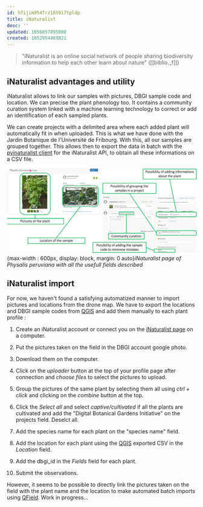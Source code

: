 ```yaml
---
id: h7ijim954frz18t0i7tpldp
title: iNaturalist
desc: ''
updated: 1656057895008
created: 1652954469821
---
```

> "iNaturalist is an online social network of people sharing biodiversity information to help each other learn about nature" ([[biblio._f]])

## iNaturalist advantages and utility

iNaturalist allows to link our samples with pictures, DBGI sample code and location. We can precise the plant phenology too. It contains a community curation system linked with a machine learning technology to correct or add an identification of each sampled plants.

We can create projects with a delimited area where each added plant will automatically fit in when uploaded. This is what we have done with the Jardin Botanique de l'Université de Fribourg. With this, all our samples are grouped together. This allows then to export the data in batch with the [pyinaturalist client](https://pyinaturalist.readthedocs.io/en/latest/index.html) for the iNaturalist API, to obtain all these informations on a CSV file.

![Build settings orthomosaic](assets/images/iNaturalist_page.png){max-width : 600px, display: block, margin: 0 auto}*iNaturalist page of Physalis peruviana with all the usefull fields described*

## iNaturalist import

For now, we haven't found a satisfying automatized manner to import pictures and locations from the drone map. We have to export the locations and DBGI sample codes from [QGIS](https://www.dbgi.org/dendron-dbgi/notes/s2z62u99lhdo7dvz3093fbb/) and add them manually to each plant profile :

1) Create an iNaturalist account or connect you on the [iNaturalist page](https://www.inaturalist.org/login) on a computer.

2) Put the pictures taken on the field in the DBGI account google photo.

3) Download them on the computer.

4) Click on the *uploader* button at the top of your profile page after connection and *choose files* to select the pictures to upload.

5) Group the pictures of the same plant by selecting them all using *ctrl + click* and clicking on the *combine* button at the top.

6) Click the *Select all* and select *captive/cultivated* if all the plants are cultivated and add the "Digital Botanical Gardens Initiative" on the projects field. Deselct all.

7) Add the species name for each plant on the "species name" field.

8) Add the location for each plant using the [QGIS](https://www.dbgi.org/dendron-dbgi/notes/s2z62u99lhdo7dvz3093fbb/) exported CSV in the *Location* field.

9) Add the dbgi_id in the *Fields* field for each plant.

10) Submit the observations.


However, it seems to be possible to directly link the pictures taken on the field with the plant name and the location to make automated batch imports using [QField](https://www.dbgi.org/dendron-dbgi/notes/s2z62u99lhdo7dvz3093fbb/). Work in progress...

